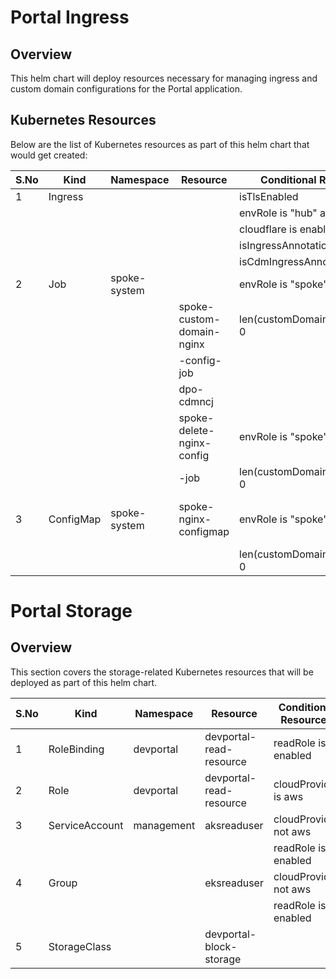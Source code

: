 # Portal Ingress

## Overview

This helm chart will deploy resources necessary for managing ingress and custom domain configurations for the Portal application.

## Kubernetes Resources

Below are the list of Kubernetes resources as part of this helm chart that would get created:

| S.No | Kind   | Namespace   | Resource                  | Conditional Resources                     | Comments                                      |
| ---- | ------ | ----------- | ------------------------- | ----------------------------------------- | --------------------------------------------- |
| 1    | Ingress| <namespace> | <ingress-resource>        | isTlsEnabled                              |                                               |
|      |        |             |                           | envRole is "hub" and                      |                                               |
|      |        |             |                           | cloudflare is enabled                     |                                               |
|      |        |             |                           | isIngressAnnotationDefined                |                                               |
|      |        |             |                           | isCdmIngressAnnotationDefined             |                                               |
| 2    | Job    | spoke-system| <job-name>                | envRole is "spoke" and                    |                                               |
|      |        |             | spoke-custom-domain-nginx | len(customDomain.domains) > 0             |                                               |
|      |        |             | -config-job               |                                           |                                               |
|      |        |             | dpo-cdmncj                |                                           |                                               |
|      |        |             | spoke-delete-nginx-config | envRole is "spoke" and                    |                                               |
|      |        |             | -job                      | len(customDomain.domains) > 0             |                                               |
| 3    | ConfigMap | spoke-system | spoke-nginx-configmap | envRole is "spoke" and                    | These configmaps have product specific nginx |
|      |        |             |                           | len(customDomain.domains) > 0             | configurations                                |

# Portal Storage

## Overview

This section covers the storage-related Kubernetes resources that will be deployed as part of this helm chart.

| S.No | Kind           | Namespace | Resource                 | Conditional Resources                | Comments                       |
| ---- | -------------- | --------- | ------------------------ | ------------------------------------ | ------------------------------ |
| 1    | RoleBinding    | devportal | devportal-read-resource  | readRole is enabled                  |                                |
| 2    | Role           | devportal | devportal-read-resource  | cloudProvider is aws                 |                                |
| 3    | ServiceAccount | management| aksreaduser              | cloudProvider not aws                |                                |
|      |                |           |                          | readRole is enabled                  |                                |
| 4    | Group          | <namespace> | eksreaduser            | cloudProvider not aws                |                                |
|      |                |           |                          | readRole is enabled                  |                                |
| 5    | StorageClass   | <namespace> | devportal-block-storage |                                      |                                |
